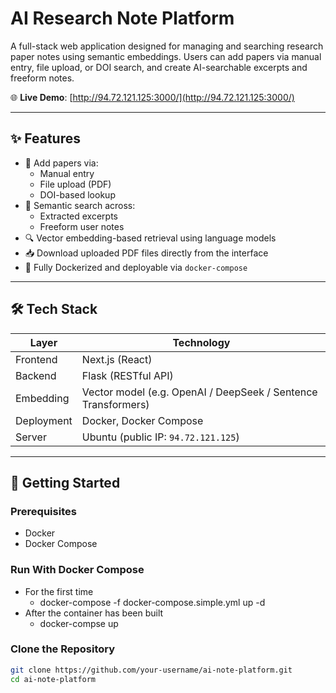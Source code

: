 # AI Research Note Platform

A full-stack web application designed for managing and searching research paper notes using semantic embeddings. Users can add papers via manual entry, file upload, or DOI search, and create AI-searchable excerpts and freeform notes.

🌐 **Live Demo**: [http://94.72.121.125:3000/](http://94.72.121.125:3000/)

---

## ✨ Features

- 📄 Add papers via:
  - Manual entry
  - File upload (PDF)
  - DOI-based lookup
- 🧠 Semantic search across:
  - Extracted excerpts
  - Freeform user notes
- 🔍 Vector embedding-based retrieval using language models
- 📥 Download uploaded PDF files directly from the interface
- 🧰 Fully Dockerized and deployable via `docker-compose`

---

## 🛠 Tech Stack

| Layer      | Technology           |
|------------|----------------------|
| Frontend   | Next.js (React)      |
| Backend    | Flask (RESTful API)  |
| Embedding  | Vector model (e.g. OpenAI / DeepSeek / Sentence Transformers) |
| Deployment | Docker, Docker Compose |
| Server     | Ubuntu (public IP: `94.72.121.125`) |

---

## 🚀 Getting Started

### Prerequisites

- Docker
- Docker Compose

### Run With Docker Compose

- For the first time
  - docker-compose -f docker-compose.simple.yml up -d
- After the container has been built
  - docker-compse up

### Clone the Repository

```bash
git clone https://github.com/your-username/ai-note-platform.git
cd ai-note-platform


